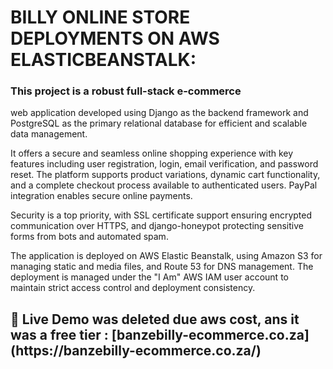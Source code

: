 <h1>BILLY ONLINE STORE DEPLOYMENTS ON AWS ELASTICBEANSTALK:</h1>



<h3>This project is a robust full-stack e-commerce</h3> web application developed using Django as the backend framework and PostgreSQL as the primary relational database for efficient and scalable data management.

It offers a secure and seamless online shopping experience with key features including user registration, login, email verification, and password reset. The platform supports product variations, dynamic cart functionality, and a complete checkout process available to authenticated users. PayPal integration enables secure online payments.

Security is a top priority, with SSL certificate support ensuring encrypted communication over HTTPS, and django-honeypot protecting sensitive forms from bots and automated spam.

The application is deployed on AWS Elastic Beanstalk, using Amazon S3 for managing static and media files, and Route 53 for DNS management. The deployment is managed under the "I Am" AWS IAM user account to maintain strict access control and deployment consistency.

<h2>🚀 Live Demo was deleted due aws cost, ans it was a free tier : [banzebilly-ecommerce.co.za](https://banzebilly-ecommerce.co.za/)</h2>
